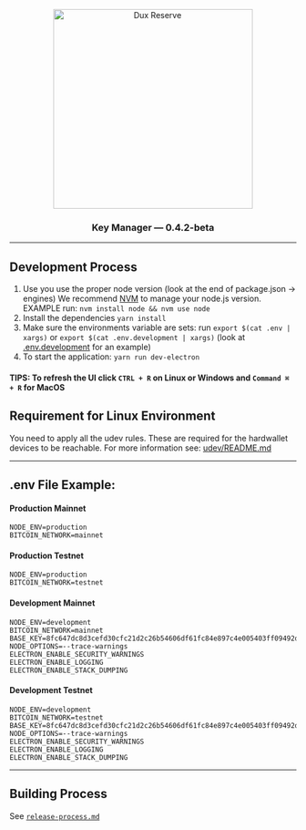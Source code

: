 <p align="center">
  <img src="public/img/logos/dux-logo-with-text.svg" width="350" title="Dux Reserve">
</p>

<h3 align="center">
  Key Manager — 0.4.2-beta
</h3>


----


## Development Process

1. Use you use the proper node version (look at the end of package.json -> engines) We recommend [NVM](https://github.com/nvm-sh/nvm) to manage your node.js version.
   EXAMPLE run: `nvm install node && nvm use node`
2. Install the dependencies `yarn install`
3. Make sure the environments variable are sets: run `export $(cat .env | xargs)` or `export $(cat .env.development | xargs)` (look at [.env.development](.env.development) for an example)
4. To start the application: `yarn run dev-electron`

#### TIPS: To refresh the UI click `CTRL + R` on Linux or Windows and `Command ⌘ + R` for MacOS

## Requirement for Linux Environment
You need to apply all the udev rules. These are required for the hardwallet devices to be reachable.
For more information see: [udev/README.md](udev/README.md)


----


## .env File Example:

#### Production Mainnet
```
NODE_ENV=production
BITCOIN_NETWORK=mainnet
```

#### Production Testnet
```
NODE_ENV=production
BITCOIN_NETWORK=testnet
```

#### Development Mainnet
```
NODE_ENV=development
BITCOIN_NETWORK=mainnet
BASE_KEY=8fc647dc8d3cefd30cfc21d2c26b54606df61fc84e897c4e005403ff09492d9e01032009FAKE
NODE_OPTIONS=--trace-warnings
ELECTRON_ENABLE_SECURITY_WARNINGS
ELECTRON_ENABLE_LOGGING
ELECTRON_ENABLE_STACK_DUMPING

```

#### Development Testnet
```
NODE_ENV=development
BITCOIN_NETWORK=testnet
BASE_KEY=8fc647dc8d3cefd30cfc21d2c26b54606df61fc84e897c4e005403ff09492d9e01032009FAKE
NODE_OPTIONS=--trace-warnings
ELECTRON_ENABLE_SECURITY_WARNINGS
ELECTRON_ENABLE_LOGGING
ELECTRON_ENABLE_STACK_DUMPING
```


----


## Building Process
See [`release-process.md`](release-process.md)
